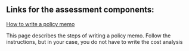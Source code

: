 ## Links for the assessment components:

[How to write a policy memo](https://library.sacredheart.edu/c.php?g=29803&p=185955) 

This page describes the steps of writing a policy memo. Follow the instructions, but in your case, you do not have to write the cost analysis
